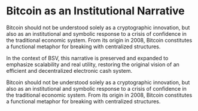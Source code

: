 # Bitcoin as an Institutional Narrative

Bitcoin should not be understood solely as a cryptographic innovation, but also as an institutional and symbolic response to a crisis of confidence in the traditional economic system. From its origin in 2008, Bitcoin constitutes a functional metaphor for breaking with centralized structures.

In the context of BSV, this narrative is preserved and expanded to emphasize scalability and real utility, restoring the original vision of an efficient and decentralized electronic cash system.

Bitcoin should not be understood solely as a cryptographic innovation, but also as an institutional and symbolic response to a crisis of confidence in the traditional economic system. From its origin in 2008, Bitcoin constitutes a functional metaphor for breaking with centralized structures.
